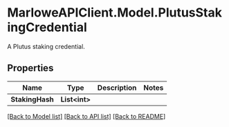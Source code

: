 # MarloweAPIClient.Model.PlutusStakingCredential
A Plutus staking credential.

## Properties

Name | Type | Description | Notes
------------ | ------------- | ------------- | -------------
**StakingHash** | **List&lt;int&gt;** |  | 

[[Back to Model list]](../README.md#documentation-for-models) [[Back to API list]](../README.md#documentation-for-api-endpoints) [[Back to README]](../README.md)

